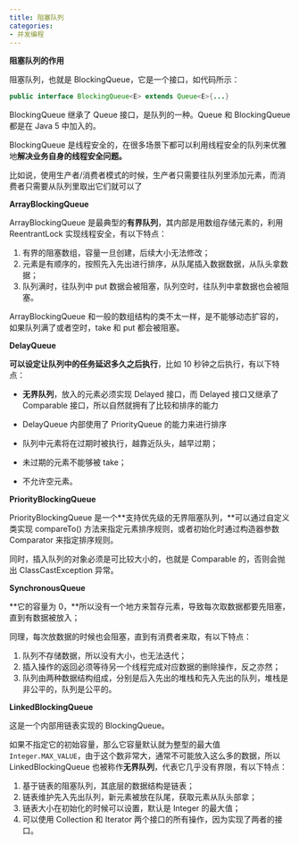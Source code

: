 ```yaml
---
title: 阻塞队列
categories: 
- 并发编程
---
```


**阻塞队列的作用**

阻塞队列，也就是 BlockingQueue，它是一个接口，如代码所示：

```java
public interface BlockingQueue<E> extends Queue<E>{...}
```

BlockingQueue 继承了 Queue 接口，是队列的一种。Queue 和 BlockingQueue 都是在 Java 5 中加入的。

BlockingQueue 是线程安全的，在很多场景下都可以利用线程安全的队列来优雅地**解决业务自身的线程安全问题。**

比如说，使用生产者/消费者模式的时候，生产者只需要往队列里添加元素，而消费者只需要从队列里取出它们就可以了

**ArrayBlockingQueue**

ArrayBlockingQueue 是最典型的**有界队列**，其内部是用数组存储元素的，利用 ReentrantLock 实现线程安全，有以下特点：

1. 有界的阻塞数组，容量一旦创建，后续大小无法修改；
2. 元素是有顺序的，按照先入先出进行排序，从队尾插入数据数据，从队头拿数据；
3. 队列满时，往队列中 put 数据会被阻塞，队列空时，往队列中拿数据也会被阻塞。

ArrayBlockingQueue 和一般的数组结构的类不太一样，是不能够动态扩容的，如果队列满了或者空时，take 和 put 都会被阻塞。

**DelayQueue**

**可以设定让队列中的任务延迟多久之后执行**，比如 10 秒钟之后执行，有以下特点：

* **无界队列**，放入的元素必须实现 Delayed 接口，而 Delayed 接口又继承了 Comparable 接口，所以自然就拥有了比较和排序的能力

* DelayQueue 内部使用了 PriorityQueue 的能力来进行排序
* 队列中元素将在过期时被执行，越靠近队头，越早过期；
* 未过期的元素不能够被 take；
* 不允许空元素。

**PriorityBlockingQueue**

PriorityBlockingQueue 是一个**支持优先级的无界阻塞队列，**可以通过自定义类实现 compareTo() 方法来指定元素排序规则，或者初始化时通过构造器参数 Comparator 来指定排序规则。

同时，插入队列的对象必须是可比较大小的，也就是 Comparable 的，否则会抛出 ClassCastException 异常。

**SynchronousQueue**

**它的容量为 0，**所以没有一个地方来暂存元素，导致每次取数据都要先阻塞，直到有数据被放入；

同理，每次放数据的时候也会阻塞，直到有消费者来取，有以下特点：

1. 队列不存储数据，所以没有大小，也无法迭代；
2. 插入操作的返回必须等待另一个线程完成对应数据的删除操作，反之亦然；
3. 队列由两种数据结构组成，分别是后入先出的堆栈和先入先出的队列，堆栈是非公平的，队列是公平的。

**LinkedBlockingQueue**

这是一个内部用链表实现的 BlockingQueue。

如果不指定它的初始容量，那么它容量默认就为整型的最大值 `Integer.MAX_VALUE`，由于这个数非常大，通常不可能放入这么多的数据，所以 LinkedBlockingQueue 也被称作**无界队列**，代表它几乎没有界限，有以下特点：

1. 基于链表的阻塞队列，其底层的数据结构是链表；
2. 链表维护先入先出队列，新元素被放在队尾，获取元素从队头部拿；
3. 链表大小在初始化的时候可以设置，默认是 Integer 的最大值；
4. 可以使用 Collection 和 Iterator 两个接口的所有操作，因为实现了两者的接口。